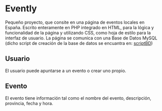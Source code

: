 # Evently
Pequeño proyecto, que consite en una página de eventos locales en España.
Escrito enteramente en PHP integrado en HTML, para la lógica y funcionalidad de la página y utilizando CSS, como hoja de estilo para la interfaz de usuario.
La página se comunica con una Base de Datos MySQL (dicho script de creación de la base de datos se encuantra en: [scriptBD](scriptBD))


## Usuario
El usuario puede apuntarse a un evento o crear uno propio.

## Evento
El evento tiene información tal como el nombre del evento, descripción, provincia, fecha y hora.
